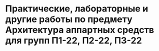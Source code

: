 # Практические, лабораторные и другие работы по предмету Архитектура аппартных средств для групп П1-22, П2-22, П3-22
